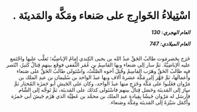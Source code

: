 <h1 dir="rtl">اسْتِيلاءُ الخَوارِج على صَنعاء ومَكَّة والمَدينَة .</h1>

<h5 dir="rtl">العام الهجري:  130

العام الميلادي: 747

</h5>

<p dir="rtl">خَرَج بِحَضرمَوت طالبُ الحَقِّ عبدُ الله بن يحيى الكِندي إمامُ الإباضِيَّة؛ تَغلَّب عليها واجْتَمع عليه الإباضِيَّةُ. ثمَّ سار إلى صَنعاء وبها القاسِمُ بن عُمَر الثَّقفي فوقَع بينهم قِتالٌ كَثيرٌ، انْتَصر فيه طالبُ الحَقِّ وهَرَب القاسِمُ وقُتِلَ أخوه الصَّلْتُ، واسْتَولى طالبُ الحَقِّ على صَنعاء وأَعمالَها، ثمَّ جَهَّز إلى مَكَّة عشرةَ آلاف وبها عبدُ الواحد بن سُليمان بن عبدِ الملك بن مَرْوان فغَلَبوا على مَكَّة وخَرَج منها عبدُ الواحد، وكان على الجَيشِ أبو حَمزَة المُختار ثمَّ سارَ إلى المَدينَة وحَصَل قِتالٌ بينهم فاسْتَولى كذلك على المَدينَة، ثمَّ تَوجَّه إلى الشَّام فأَرسَل له مَرْوان جَيشًا بِقِيادة عبدِ الملك بن محمَّد بن عَطِيَّة الذي هَزَم جَيشَ أبي حَمزَة وأَكمَل سَيْرَهُ إلى المَدينَة ومَكَّة وصَنعاء.</p></br>
